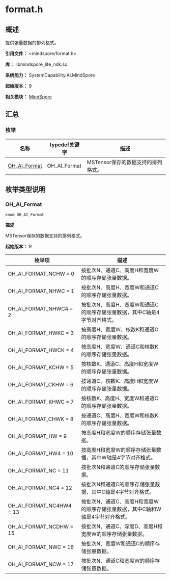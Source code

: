 # format.h

<!--Kit: MindSpore Lite Kit-->
<!--Subsystem: AI-->
<!--Owner: @zhuguodong8-->
<!--SE: @zhuguodong8; @jjfeing-->
<!--TSE: @principal87-->

## 概述

提供张量数据的排列格式。

**引用文件：** <mindspore/format.h>

**库：** libmindspore_lite_ndk.so

**系统能力：** SystemCapability.Ai.MindSpore

**起始版本：** 9

**相关模块：** [MindSpore](capi-mindspore.md)

## 汇总

### 枚举

| 名称 | typedef关键字 | 描述 |
| -- | -- | -- |
| [OH_AI_Format](#oh_ai_format) | OH_AI_Format | MSTensor保存的数据支持的排列格式。 |

## 枚举类型说明

### OH_AI_Format

```
enum OH_AI_Format
```

**描述**

MSTensor保存的数据支持的排列格式。

**起始版本：** 9

| 枚举项 | 描述 |
| -- | -- |
| OH_AI_FORMAT_NCHW = 0 | 按批次N、通道C、高度H和宽度W的顺序存储张量数据。 |
| OH_AI_FORMAT_NHWC = 1 | 按批次N、高度H、宽度W和通道C的顺序存储张量数据。 |
| OH_AI_FORMAT_NHWC4 = 2 | 按批次N、高度H、宽度W和通道C的顺序存储张量数据，其中C轴是4字节对齐格式。 |
| OH_AI_FORMAT_HWKC = 3 | 按高度H、宽度W、核数K和通道C的顺序存储张量数据。 |
| OH_AI_FORMAT_HWCK = 4 | 按高度H、宽度W、通道C和核数K的顺序存储张量数据。 |
| OH_AI_FORMAT_KCHW = 5 | 按核数K、通道C、高度H和宽度W的顺序存储张量数据。 |
| OH_AI_FORMAT_CKHW = 6 | 按通道C、核数K、高度H和宽度W的顺序存储张量数据。 |
| OH_AI_FORMAT_KHWC = 7 | 按核数K、高度H、宽度W和通道C的顺序存储张量数据。 |
| OH_AI_FORMAT_CHWK = 8 | 按通道C、高度H、宽度W和核数K的顺序存储张量数据。 |
| OH_AI_FORMAT_HW = 9 | 按高度H和宽度W的顺序存储张量数据。 |
| OH_AI_FORMAT_HW4 = 10 | 按高度H和宽度W的顺序存储张量数据，其中W轴是4字节对齐格式。 |
| OH_AI_FORMAT_NC = 11 | 按批次N和通道C的顺序存储张量数据。 |
| OH_AI_FORMAT_NC4 = 12 | 按批次N和通道C的顺序存储张量数据，其中C轴是4字节对齐格式。 |
| OH_AI_FORMAT_NC4HW4 = 13 | 按批次N、通道C、高度H和宽度W的顺序存储张量数据，其中C轴和W轴是4字节对齐格式。 |
| OH_AI_FORMAT_NCDHW = 15 | 按批次N、通道C、深度D、高度H和宽度W的顺序存储张量数据。 |
| OH_AI_FORMAT_NWC = 16 | 按批次N、宽度W和通道C的顺序存储张量数据。 |
| OH_AI_FORMAT_NCW = 17 | 按批次N、通道C和宽度W的顺序存储张量数据。 |


